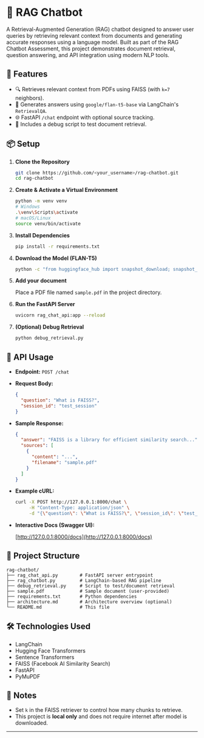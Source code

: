 
# 🧠 RAG Chatbot

A Retrieval-Augmented Generation (RAG) chatbot designed to answer user queries by retrieving relevant context from documents and generating accurate responses using a language model. Built as part of the RAG Chatbot Assessment, this project demonstrates document retrieval, question answering, and API integration using modern NLP tools.

## 🚀 Features

- 🔍 Retrieves relevant context from PDFs using FAISS (with `k=7` neighbors).
- 🤖 Generates answers using `google/flan-t5-base` via LangChain's `RetrievalQA`.
- 🌐 FastAPI `/chat` endpoint with optional source tracking.
- 🧪 Includes a debug script to test document retrieval.

## 📦 Setup

1. **Clone the Repository**

   ```bash
   git clone https://github.com/<your_username>/rag-chatbot.git
   cd rag-chatbot

2. **Create & Activate a Virtual Environment**

   ```bash
   python -m venv venv
   # Windows
   .\venv\Scripts\activate
   # macOS/Linux
   source venv/bin/activate
   ```

3. **Install Dependencies**

   ```bash
   pip install -r requirements.txt
   ```

4. **Download the Model (FLAN-T5)**

   ```bash
   python -c "from huggingface_hub import snapshot_download; snapshot_download(repo_id='google/flan-t5-base', local_dir='flan-t5-base')"
   ```

5. **Add your document**

   Place a PDF file named `sample.pdf` in the project directory.

6. **Run the FastAPI Server**

   ```bash
   uvicorn rag_chat_api:app --reload
   ```

7. **(Optional) Debug Retrieval**

   ```bash
   python debug_retrieval.py
   ```

## 🔗 API Usage

* **Endpoint:** `POST /chat`

* **Request Body:**

  ```json
  {
    "question": "What is FAISS?",
    "session_id": "test_session"
  }
  ```

* **Sample Response:**

  ```json
  {
    "answer": "FAISS is a library for efficient similarity search...",
    "sources": [
      {
        "content": "...",
        "filename": "sample.pdf"
      }
    ]
  }
  ```

* **Example cURL:**

  ```bash
  curl -X POST http://127.0.0.1:8000/chat \
       -H "Content-Type: application/json" \
       -d "{\"question\": \"What is FAISS?\", \"session_id\": \"test_session\"}"
  ```

* **Interactive Docs (Swagger UI):**

  [http://127.0.0.1:8000/docs](http://127.0.0.1:8000/docs)

## 📁 Project Structure

```
rag-chatbot/
├── rag_chat_api.py        # FastAPI server entrypoint
├── rag_chatbot.py         # LangChain-based RAG pipeline
├── debug_retrieval.py     # Script to test/document retrieval
├── sample.pdf             # Sample document (user-provided)
├── requirements.txt       # Python dependencies
├── architecture.md        # Architecture overview (optional)
└── README.md              # This file
```

## 🛠️ Technologies Used

* LangChain
* Hugging Face Transformers
* Sentence Transformers
* FAISS (Facebook AI Similarity Search)
* FastAPI
* PyMuPDF

## 📌 Notes

* Set `k` in the FAISS retriever to control how many chunks to retrieve.
* This project is **local only** and does not require internet after model is downloaded.

---

